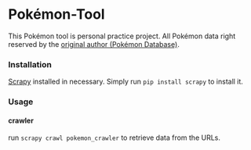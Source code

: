 # Pokémon-Tool
This Pokémon tool is personal practice project.
All Pokémon data right reserved by the [original author (Pokémon Database)](http://pokemondb.net/).

### Installation
[Scrapy](http://scrapy.org/) installed in necessary. Simply run `pip install scrapy` to install it.

### Usage

#### crawler
run `scrapy crawl pokemon_crawler` to retrieve data from the URLs.
